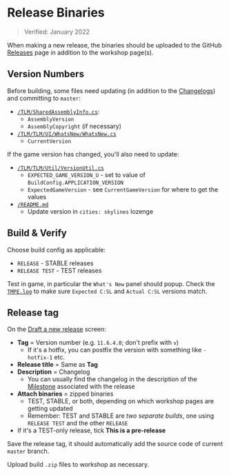# Release Binaries

> Verified: January 2022

When making a new release, the binaries should be uploaded to the
GitHub [Releases](https://github.com/krzychu124/Cities-Skylines-Traffic-Manager-President-Edition/releases) page in
addition to the workshop page(s).

## Version Numbers

Before building, some files need updating (in addition to the [Changelogs](Changelogs.md)) and committing to `master`:

* [`/TLM/SharedAssemblyInfo.cs`](https://github.com/CitiesSkylinesMods/TMPE/blob/master/TLM/SharedAssemblyInfo.cs):
    * `AssemblyVersion`
    * `AssemblyCopyright` (if necessary)
* [`/TLM/TLM/UI/WhatsNew/WhatsNew.cs`](https://github.com/CitiesSkylinesMods/TMPE/blob/master/TLM/TLM/UI/WhatsNew/WhatsNew.cs)
    * `CurrentVersion`

If the game version has changed, you'll also need to update:

* [`/TLM/TLM/Util/VersionUtil.cs`](https://github.com/CitiesSkylinesMods/TMPE/blob/master/TLM/TLM/Util/VersionUtil.cs)
    * `EXPECTED_GAME_VERSION_U` - set to value of `BuildConfig.APPLICATION_VERSION`
    * `ExpectedGameVersion` - see `CurrentGameVersion` for where to get the values
* [`/README.md`](https://github.com/CitiesSkylinesMods/TMPE/blob/master/README.md)
    * Update version in `cities: skylines` lozenge

## Build & Verify

Choose build config as applicable:

* `RELEASE` - STABLE releases
* `RELEASE TEST` - TEST releases

Test in game, in particular the `What's New` panel should popup. Check the [`TMPE.log`](TMPE.log.md) to make
sure `Expected C:SL` and `Actual C:SL` versions match.

## Release tag

On
the [Draft a new release](https://github.com/krzychu124/Cities-Skylines-Traffic-Manager-President-Edition/releases/new)
screen:

* **Tag** = Version number (e.g. `11.6.4.0`; don't prefix with `v`)
    * If it's a hotfix, you can postfix the version with something like `-hotfix-1` etc.
* **Release title** = Same as **Tag**
* **Description** = Changelog
    * You can usually find the changelog in the description of
      the [Milestone](https://github.com/krzychu124/Cities-Skylines-Traffic-Manager-President-Edition/milestones)
      associated with the release
* **Attach binaries** = zipped binaries
    * TEST, STABLE, or both, depending on which workshop pages are getting updated
    * Remember: TEST and STABLE are _two separate builds_, one using `RELEASE TEST` and the other `RELEASE`
* If it's a TEST-only release, tick **This is a pre-release**

Save the release tag, it should automatically add the source code of current `master` branch.

Upload build `.zip` files to workshop as necessary.